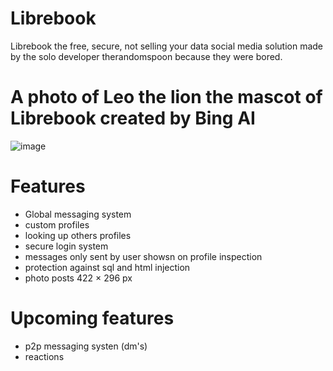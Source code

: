 # Librebook
Librebook the free, secure, not selling your data social media solution made by the solo developer therandomspoon because they were bored.

# A photo of Leo the lion the mascot of Librebook created by Bing AI
![image](https://github.com/therandomspoon/librebook/assets/107148755/c567fff8-e94e-4654-b4e4-fd920a9aa745)

# Features
- Global messaging system
- custom profiles
- looking up others profiles
- secure login system
- messages only sent by user showsn on profile inspection
- protection against sql and html injection
- photo posts 422 × 296 px

# Upcoming features
- p2p messaging systen (dm's)
- reactions

